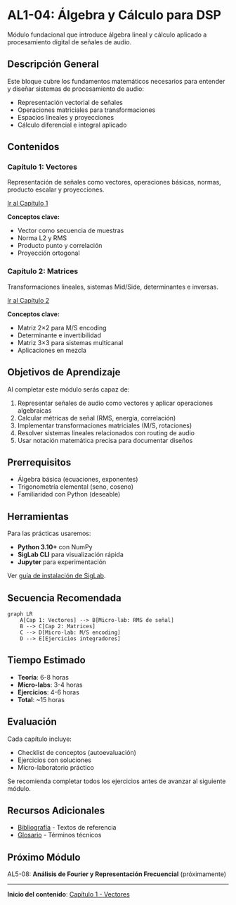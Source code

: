 # AL1-04: Álgebra y Cálculo para DSP

Módulo fundacional que introduce álgebra lineal y cálculo aplicado a procesamiento digital de señales de audio.

## Descripción General

Este bloque cubre los fundamentos matemáticos necesarios para entender y diseñar sistemas de procesamiento de audio:

- Representación vectorial de señales
- Operaciones matriciales para transformaciones
- Espacios lineales y proyecciones
- Cálculo diferencial e integral aplicado

## Contenidos

### Capítulo 1: Vectores

Representación de señales como vectores, operaciones básicas, normas, producto escalar y proyecciones.

[Ir al Capítulo 1](cap01_vectores.md)

**Conceptos clave:**
- Vector como secuencia de muestras
- Norma L2 y RMS
- Producto punto y correlación
- Proyección ortogonal

### Capítulo 2: Matrices

Transformaciones lineales, sistemas Mid/Side, determinantes e inversas.

[Ir al Capítulo 2](cap02_matrices.md)

**Conceptos clave:**
- Matriz 2×2 para M/S encoding
- Determinante e invertibilidad
- Matriz 3×3 para sistemas multicanal
- Aplicaciones en mezcla

## Objetivos de Aprendizaje

Al completar este módulo serás capaz de:

1. Representar señales de audio como vectores y aplicar operaciones algebraicas
2. Calcular métricas de señal (RMS, energía, correlación)
3. Implementar transformaciones matriciales (M/S, rotaciones)
4. Resolver sistemas lineales relacionados con routing de audio
5. Usar notación matemática precisa para documentar diseños

## Prerrequisitos

- Álgebra básica (ecuaciones, exponentes)
- Trigonometría elemental (seno, coseno)
- Familiaridad con Python (deseable)

## Herramientas

Para las prácticas usaremos:

- **Python 3.10+** con NumPy
- **SigLab CLI** para visualización rápida
- **Jupyter** para experimentación

Ver [guía de instalación de SigLab](../../02_practicas/siglab_cli.md).

## Secuencia Recomendada

```mermaid
graph LR
    A[Cap 1: Vectores] --> B[Micro-lab: RMS de señal]
    B --> C[Cap 2: Matrices]
    C --> D[Micro-lab: M/S encoding]
    D --> E[Ejercicios integradores]
```

## Tiempo Estimado

- **Teoría**: 6-8 horas
- **Micro-labs**: 3-4 horas
- **Ejercicios**: 4-6 horas
- **Total**: ~15 horas

## Evaluación

Cada capítulo incluye:

- Checklist de conceptos (autoevaluación)
- Ejercicios con soluciones
- Micro-laboratorio práctico

Se recomienda completar todos los ejercicios antes de avanzar al siguiente módulo.

## Recursos Adicionales

- [Bibliografía](../../04_recursos/bibliografia.md) - Textos de referencia
- [Glosario](../../04_recursos/glosario.md) - Términos técnicos

## Próximo Módulo

AL5-08: **Análisis de Fourier y Representación Frecuencial** (próximamente)

---

**Inicio del contenido**: [Capítulo 1 - Vectores](cap01_vectores.md)
